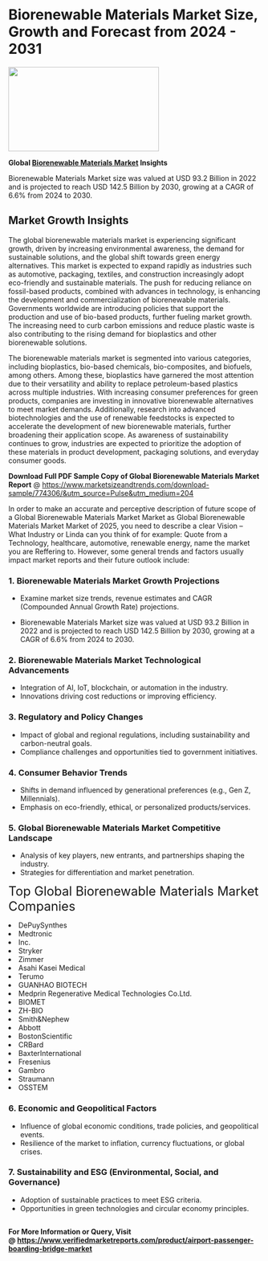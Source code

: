 <H1>Biorenewable Materials Market Size, Growth and Forecast from 2024 - 2031</H1><img class="aligncenter size-medium wp-image-584254" src="https://thirdeyenews.in/wp-content/uploads/2024/09/Global-Market-Research-300x168.jpeg" alt="" width="300" height="168" /><p><strong>Global&nbsp;<a href="https://www.marketsizeandtrends.com/download-sample/774306/&amp;utm_source=Pulse&amp;utm_medium=204">Biorenewable Materials Market</a> Insights</strong></p><p>Biorenewable Materials Market size was valued at USD 93.2 Billion in 2022 and is projected to reach USD 142.5 Billion by 2030, growing at a CAGR of 6.6% from 2024 to 2030.</p><p><h2>Market Growth Insights</h2> <p>The global biorenewable materials market is experiencing significant growth, driven by increasing environmental awareness, the demand for sustainable solutions, and the global shift towards green energy alternatives. This market is expected to expand rapidly as industries such as automotive, packaging, textiles, and construction increasingly adopt eco-friendly and sustainable materials. The push for reducing reliance on fossil-based products, combined with advances in technology, is enhancing the development and commercialization of biorenewable materials. Governments worldwide are introducing policies that support the production and use of bio-based products, further fueling market growth. The increasing need to curb carbon emissions and reduce plastic waste is also contributing to the rising demand for bioplastics and other biorenewable solutions.</p> <p></p> <p>The biorenewable materials market is segmented into various categories, including bioplastics, bio-based chemicals, bio-composites, and biofuels, among others. Among these, bioplastics have garnered the most attention due to their versatility and ability to replace petroleum-based plastics across multiple industries. With increasing consumer preferences for green products, companies are investing in innovative biorenewable alternatives to meet market demands. Additionally, research into advanced biotechnologies and the use of renewable feedstocks is expected to accelerate the development of new biorenewable materials, further broadening their application scope. As awareness of sustainability continues to grow, industries are expected to prioritize the adoption of these materials in product development, packaging solutions, and everyday consumer goods. <p></p><p><span class=""><strong>Download Full PDF Sample Copy of Global Biorenewable Materials Market Report</strong> @ <a href="https://www.marketsizeandtrends.com/download-sample/774306/&amp;utm_source=Pulse&amp;utm_medium=204" target="_blank">https://www.marketsizeandtrends.com/download-sample/774306/&amp;utm_source=Pulse&amp;utm_medium=204</a></span></p><p>In order to make an accurate and perceptive description of future scope of a Global&nbsp;Biorenewable Materials Market Market as Global&nbsp;Biorenewable Materials Market Market of 2025, you need to describe a clear Vision &ndash; What Industry or Linda can you think of for example: Quote from a Technology, healthcare, automotive, renewable energy, name the market you are Reffering to. However, some general trends and factors usually impact market reports and their future outlook include:</p><h3>1.&nbsp;<strong>Biorenewable Materials Market Growth Projections</strong></h3><ul><li>Examine market size trends, revenue estimates and CAGR (Compounded Annual Growth Rate) projections.</li><li><p>Biorenewable Materials Market size was valued at USD 93.2 Billion in 2022 and is projected to reach USD 142.5 Billion by 2030, growing at a CAGR of 6.6% from 2024 to 2030.</p></li></ul><h3>2.&nbsp;<strong>Biorenewable Materials Market Technological Advancements</strong></h3><ul><li>Integration of AI, IoT, blockchain, or automation in the industry.</li><li>Innovations driving cost reductions or improving efficiency.</li></ul><h3>3.&nbsp;<strong>Regulatory and Policy Changes</strong></h3><ul><li>Impact of global and regional regulations, including sustainability and carbon-neutral goals.</li><li>Compliance challenges and opportunities tied to government initiatives.</li></ul><h3>4.&nbsp;<strong>Consumer Behavior Trends</strong></h3><ul><li>Shifts in demand influenced by generational preferences (e.g., Gen Z, Millennials).</li><li>Emphasis on eco-friendly, ethical, or personalized products/services.</li></ul><h3>5.&nbsp;<strong>Global Biorenewable Materials Market Competitive Landscape</strong></h3><ul><li>Analysis of key players, new entrants, and partnerships shaping the industry.</li><li>Strategies for differentiation and market penetration.</li></ul><p data-pm-slice="1 1 []"><span style="color: inherit; font-family: inherit; font-size: 25px;">Top Global Biorenewable Materials Market Companies</span></p><div class="" data-test-id=""><p><li>DePuySynthes</li><li> Medtronic</li><li> Inc.</li><li> Stryker</li><li> Zimmer</li><li> Asahi Kasei Medical</li><li> Terumo</li><li> GUANHAO BIOTECH</li><li> Medprin Regenerative Medical Technologies Co.Ltd.</li><li> BIOMET</li><li> ZH-BIO</li><li> Smith&Nephew</li><li> Abbott</li><li> BostonScientific</li><li> CRBard</li><li> BaxterInternational</li><li> Fresenius</li><li> Gambro</li><li> Straumann</li><li> OSSTEM</li></p></div><h3>6.&nbsp;<strong>Economic and Geopolitical Factors</strong></h3><ul><li>Influence of global economic conditions, trade policies, and geopolitical events.</li><li>Resilience of the market to inflation, currency fluctuations, or global crises.</li></ul><h3>7.&nbsp;<strong>Sustainability and ESG (Environmental, Social, and Governance)</strong></h3><ul><li>Adoption of sustainable practices to meet ESG criteria.</li><li>Opportunities in green technologies and circular economy principles.</li></ul><h2><strong style="font-size: 14px;">For More Information or Query, Visit @&nbsp;</strong><a style="background-color: #ffffff; font-size: 14px;" href="https://www.marketsizeandtrends.com/report/biorenewable-materials-market/" target="_blank">https://www.verifiedmarketreports.com/product/airport-passenger-boarding-bridge-market</a></h2>
